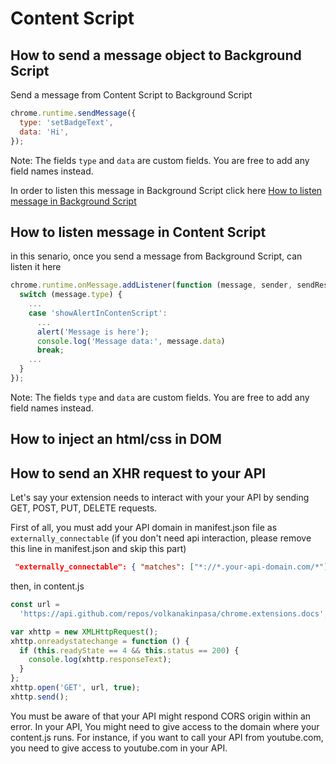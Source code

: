 # Content Script

## How to send a message object to Background Script

Send a message from Content Script to Background Script

```javascript
chrome.runtime.sendMessage({
  type: 'setBadgeText',
  data: 'Hi',
});
```

Note: The fields `type` and `data` are custom fields. You are free to add any field names instead.

In order to listen this message in Background Script click here [How to listen message in Background Script](background?id=how-to-listen-message-in-background-script)

## How to listen message in Content Script

in this senario, once you send a message from Background Script, can listen it here

```javascript
chrome.runtime.onMessage.addListener(function (message, sender, sendResponse) {
  switch (message.type) {
    ...
    case 'showAlertInContenScript':
      ...
      alert('Message is here');
      console.log('Message data:', message.data)
      break;
    ...
  }
});
```

Note: The fields `type` and `data` are custom fields. You are free to add any field names instead.

## How to inject an html/css in DOM

## How to send an XHR request to your API

Let's say your extension needs to interact with your your API by sending GET, POST, PUT, DELETE requests.

First of all, you must add your API domain in manifest.json file as <code>externally_connectable</code> (if you don't need api interaction, please remove this line in manifest.json and skip this part)

```json
 "externally_connectable": { "matches": ["*://*.your-api-domain.com/*"] }
```

then, in content.js

```javascript
const url =
  'https://api.github.com/repos/volkanakinpasa/chrome.extensions.docs';

var xhttp = new XMLHttpRequest();
xhttp.onreadystatechange = function () {
  if (this.readyState == 4 && this.status == 200) {
    console.log(xhttp.responseText);
  }
};
xhttp.open('GET', url, true);
xhttp.send();
```

You must be aware of that your API might respond CORS origin within an error. In your API, You might need to give access to the domain where your content.js runs. For instance, if you want to call your API from youtube.com, you need to give access to youtube.com in your API.

